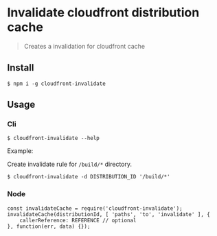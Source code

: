 # Invalidate cloudfront distribution cache

> Creates a invalidation for cloudfront cache

## Install

`$ npm i -g cloudfront-invalidate`

## Usage

### Cli

`$ cloudfront-invalidate --help`


Example:

Create invalidate rule for `/build/*` directory.

```
$ cloudfront-invalidate -d DISTRIBUTION_ID '/build/*'
```

### Node

```
const invalidateCache = require('cloudfront-invalidate');
invalidateCache(distributionId, [ 'paths', 'to', 'invalidate' ], {
    callerReference: REFERENCE // optional
}, function(err, data) {});
```
